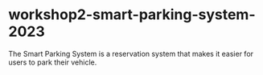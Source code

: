 # workshop2-smart-parking-system-2023
The Smart Parking System is a reservation system that makes it easier for users to park their vehicle.
